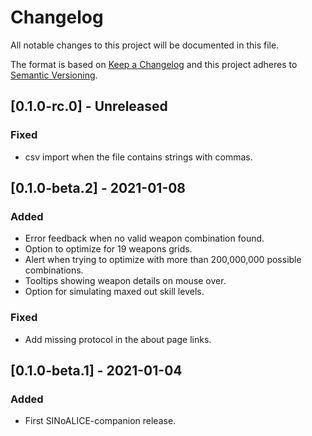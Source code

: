 # Changelog
All notable changes to this project will be documented in this file.

The format is based on [Keep a Changelog](http://keepachangelog.com/en/1.0.0/)
and this project adheres to [Semantic Versioning](http://semver.org/spec/v2.0.0.html).

## [0.1.0-rc.0] - Unreleased
### Fixed
- csv import when the file contains strings with commas.

## [0.1.0-beta.2] - 2021-01-08
### Added
- Error feedback when no valid weapon combination found.
- Option to optimize for 19 weapons grids.
- Alert when trying to optimize with more than 200,000,000 possible combinations.
- Tooltips showing weapon details on mouse over.
- Option for simulating maxed out skill levels.
### Fixed
- Add missing protocol in the about page links.

## [0.1.0-beta.1] - 2021-01-04
### Added
- First SINoALICE-companion release.
